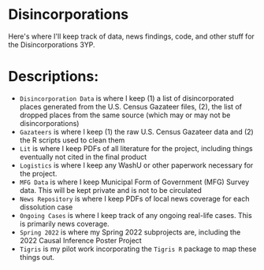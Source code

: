 # Disincorporations
Here's where I'll keep track of data, news findings, code, and other stuff for the Disincorporations 3YP.

# Descriptions:
- `Disincorporation Data` is where I keep (1) a list of disincorporated places generated from the U.S. Census Gazateer files, (2), the list of dropped places from the same source (which may or may not be disincorporations)
- `Gazateers` is where I keep (1) the raw U.S. Census Gazateer data and (2) the R scripts used to clean them
- `Lit` is where I keep PDFs of all literature for the project, including things eventually not cited in the final product
- `Logistics` is where I keep any WashU or other paperwork necessary for the project.
- `MFG Data` is where I keep Municipal Form of Government (MFG) Survey data. This will be kept private and is not to be circulated
- `News Repository` is where I keep PDFs of local news coverage for each dissolution case
- `Ongoing Cases` is where I keep track of any ongoing real-life cases. This is primarily news coverage.
- `Spring 2022` is where my Spring 2022 subprojects are, including the 2022 Causal Inference Poster Project
- `Tigris` is my pilot work incorporating the `Tigris R` package to map these things out.
